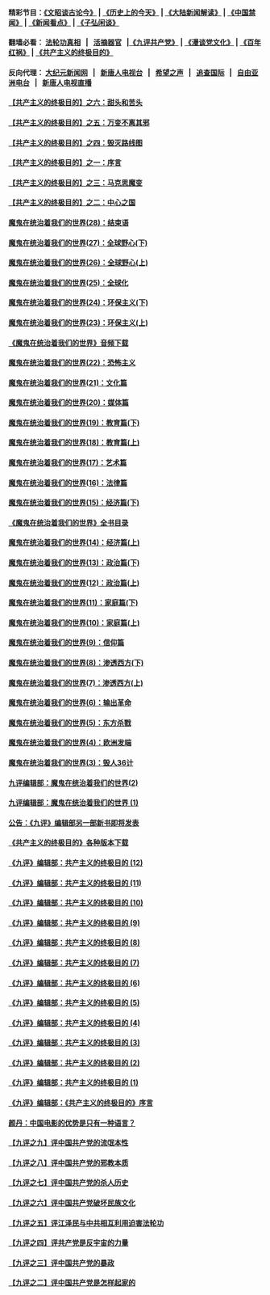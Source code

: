 #### 精彩节目：[《文昭谈古论今》](http://139.180.197.195/wenzhao) | [《历史上的今天》](http://139.180.197.195/today-in-history) | [《大陆新闻解读》](http://139.180.197.195/ntdtv-comedy) | [《中国禁闻》](http://139.180.197.195/ntdtv-news) | [《新闻看点》](http://139.180.197.195/news-insight) | [《子弘闲谈》](http://139.180.197.195/zihongxiantan/) 

 #### 翻墙必看： [法轮功真相](http://139.180.197.195:10000/videos/truth.html) &nbsp;&nbsp;|&nbsp;&nbsp; [活摘器官](http://139.180.197.195:10000/videos/res/Organs/) &nbsp;&nbsp;|[《九评共产党》](http://139.180.197.195:10000/videos/jiuping) | [《漫谈党文化》](http://139.180.197.195:10000/videos/mtdwh) | [《百年红祸》](http://139.180.197.195:10000/videos/bnhh) | [《共产主义的终极目的》](http://139.180.197.195:10000/videos/res/zjmd) 

 #### 反向代理： [大纪元新闻网](http://139.180.197.195:10080/) &nbsp;&nbsp;|&nbsp;&nbsp; [新唐人电视台](http://139.180.197.195:8000/) &nbsp;&nbsp;|&nbsp;&nbsp; [希望之声](http://139.180.197.195:8200/) &nbsp;&nbsp;|&nbsp;&nbsp; [追查国际](http://139.180.197.195:10010/) &nbsp;&nbsp;|&nbsp;&nbsp; [自由亚洲电台](http://139.180.197.195:9800/) &nbsp;&nbsp;|&nbsp;&nbsp; [新唐人电视直播](http://139.180.197.195/) 

#### [【共产主义的终极目的】之六：甜头和苦头](../pages/nsc422/n11096971.md?t=03080636) 

#### [【共产主义的终极目的】之五：万变不离其邪](../pages/nsc422/n11091285.md?t=03080636) 

#### [【共产主义的终极目的】之四：毁灭路线图](../pages/nsc422/n11086284.md?t=03080636) 

#### [【共产主义的终极目的】之一：序言](../pages/nsc422/n11086077.md?t=03080636) 

#### [【共产主义的终极目的】之三：马克思魔变](../pages/nsc422/n11061941.md?t=03080636) 

#### [【共产主义的终极目的】之二：中心之国](../pages/nsc422/n11047728.md?t=03080636) 

#### [魔鬼在统治着我们的世界(28)：结束语](../pages/nsc422/n10936246.md?t=03080636) 

#### [魔鬼在统治着我们的世界(27)：全球野心(下)](../pages/nsc422/n10928319.md?t=03080636) 

#### [魔鬼在统治着我们的世界(26)：全球野心(上)](../pages/nsc422/n10900318.md?t=03080636) 

#### [魔鬼在统治着我们的世界(25)：全球化](../pages/nsc422/n10788205.md?t=03080636) 

#### [魔鬼在统治着我们的世界(24)：环保主义(下)](../pages/nsc422/n10695307.md?t=03080636) 

#### [魔鬼在统治着我们的世界(23)：环保主义(上)](../pages/nsc422/n10688613.md?t=03080636) 

#### [《魔鬼在统治着我们的世界》音频下载](../pages/nsc422/n10635553.md?t=03080636) 

#### [魔鬼在统治着我们的世界(22)：恐怖主义](../pages/nsc422/n10614727.md?t=03080636) 

#### [魔鬼在统治着我们的世界(21)：文化篇](../pages/nsc422/n10597706.md?t=03080636) 

#### [魔鬼在统治着我们的世界(20)：媒体篇](../pages/nsc422/n10586579.md?t=03080636) 

#### [魔鬼在统治着我们的世界(19)：教育篇(下)](../pages/nsc422/n10564808.md?t=03080636) 

#### [魔鬼在统治着我们的世界(18)：教育篇(上)](../pages/nsc422/n10526970.md?t=03080636) 

#### [魔鬼在统治着我们的世界(17)：艺术篇](../pages/nsc422/n10499093.md?t=03080636) 

#### [魔鬼在统治着我们的世界(16)：法律篇](../pages/nsc422/n10485969.md?t=03080636) 

#### [魔鬼在统治着我们的世界(15)：经济篇(下)](../pages/nsc422/n10469975.md?t=03080636) 

#### [《魔鬼在统治着我们的世界》全书目录](../pages/nsc422/n10464261.md?t=03080636) 

#### [魔鬼在统治着我们的世界(14)：经济篇(上)](../pages/nsc422/n10457370.md?t=03080636) 

#### [魔鬼在统治着我们的世界(13)：政治篇(下)](../pages/nsc422/n10448270.md?t=03080636) 

#### [魔鬼在统治着我们的世界(12)：政治篇(上)](../pages/nsc422/n10444576.md?t=03080636) 

#### [魔鬼在统治着我们的世界(11)：家庭篇(下)](../pages/nsc422/n10440961.md?t=03080636) 

#### [魔鬼在统治着我们的世界(10)：家庭篇(上)](../pages/nsc422/n10435448.md?t=03080636) 

#### [魔鬼在统治着我们的世界(9)：信仰篇](../pages/nsc422/n10432159.md?t=03080636) 

#### [魔鬼在统治着我们的世界(8)：渗透西方(下)](../pages/nsc422/n10429603.md?t=03080636) 

#### [魔鬼在统治着我们的世界(7)：渗透西方(上)](../pages/nsc422/n10426013.md?t=03080636) 

#### [魔鬼在统治着我们的世界(6)：输出革命](../pages/nsc422/n10421536.md?t=03080636) 

#### [魔鬼在统治着我们的世界(5)：东方杀戮](../pages/nsc422/n10417707.md?t=03080636) 

#### [魔鬼在统治着我们的世界(4)：欧洲发端](../pages/nsc422/n10414890.md?t=03080636) 

#### [魔鬼在统治着我们的世界(3)：毁人36计](../pages/nsc422/n10411583.md?t=03080636) 

#### [九评编辑部：魔鬼在统治着我们的世界(2)](../pages/nsc422/n10410036.md?t=03080636) 

#### [九评编辑部：魔鬼在统治着我们的世界 (1)](../pages/nsc422/n10406825.md?t=03080636) 

#### [公告：《九评》编辑部另一部新书即将发表](../pages/nsc422/n10405104.md?t=03080636) 

#### [《共产主义的终极目的》各种版本下载](../pages/nsc422/n10022138.md?t=03080636) 

#### [《九评》编辑部：共产主义的终极目的 (12)](../pages/nsc422/n9933272.md?t=03080636) 

#### [《九评》编辑部：共产主义的终极目的 (11)](../pages/nsc422/n9924973.md?t=03080636) 

#### [《九评》编辑部：共产主义的终极目的 (10)](../pages/nsc422/n9920883.md?t=03080636) 

#### [《九评》编辑部：共产主义的终极目的 (9)](../pages/nsc422/n9916363.md?t=03080636) 

#### [《九评》编辑部：共产主义的终极目的 (8)](../pages/nsc422/n9912488.md?t=03080636) 

#### [《九评》编辑部：共产主义的终极目的 (7)](../pages/nsc422/n9901176.md?t=03080636) 

#### [《九评》编辑部：共产主义的终极目的 (6)](../pages/nsc422/n9899359.md?t=03080636) 

#### [《九评》编辑部：共产主义的终极目的 (5)](../pages/nsc422/n9893174.md?t=03080636) 

#### [《九评》编辑部：共产主义的终极目的 (4)](../pages/nsc422/n9891246.md?t=03080636) 

#### [《九评》编辑部：共产主义的终极目的 (3)](../pages/nsc422/n9879879.md?t=03080636) 

#### [《九评》编辑部：共产主义的终极目的 (2)](../pages/nsc422/n9876205.md?t=03080636) 

#### [《九评》编辑部：共产主义的终极目的 (1)](../pages/nsc422/n9865857.md?t=03080636) 

#### [《九评》编辑部：《共产主义的终极目的》序言](../pages/nsc422/n9862666.md?t=03080636) 

#### [颜丹：中国电影的优势是只有一种语言？](../pages/nsc422/n9583062.md?t=03080636) 

#### [【九评之九】评中国共产党的流氓本性](../pages/nsc422/n737542.md?t=03080636) 

#### [【九评之八】评中国共产党的邪教本质](../pages/nsc422/n735942.md?t=03080636) 

#### [【九评之七】评中国共产党的杀人历史](../pages/nsc422/n733806.md?t=03080636) 

#### [【九评之六】评中国共产党破坏民族文化](../pages/nsc422/n731667.md?t=03080636) 

#### [【九评之五】评江泽民与中共相互利用迫害法轮功](../pages/nsc422/n730058.md?t=03080636) 

#### [【九评之四】评共产党是反宇宙的力量](../pages/nsc422/n727814.md?t=03080636) 

#### [【九评之三】评中国共产党的暴政](../pages/nsc422/n725597.md?t=03080636) 

#### [【九评之二】评中国共产党是怎样起家的](../pages/nsc422/n723946.md?t=03080636) 


